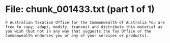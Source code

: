 ﻿# File: chunk_001433.txt (part 1 of 1)
```
© Australian Taxation Office for the Commonwealth of Australia You are free to copy, adapt, modify, transmit and distribute this material as you wish (but not in any way that suggests the Tax Office or the Commonwealth endorses you or any of your services or products).
```

